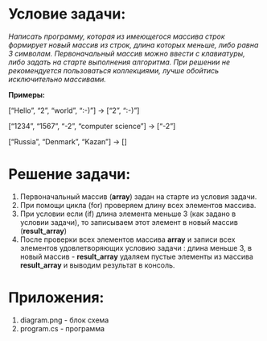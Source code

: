 # Условие задачи: #
*Написать программу, которая из имеющегося массива строк формирует новый массив из строк, длина которых меньше, либо равна 3 символам. Первоначальный массив можно ввести с клавиатуры, либо задать на старте выполнения алгоритма. При решении не рекомендуется пользоваться коллекциями, лучше обойтись исключительно массивами.*

__Примеры:__

[“Hello”, “2”, “world”, “:-)”] → [“2”, “:-)”]

[“1234”, “1567”, “-2”, “computer science”] → [“-2”]

[“Russia”, “Denmark”, “Kazan”] → []

# Решение задачи:

1. Первоначальный массив (**array**) задан на старте из условия задачи.
2. При помощи цикла (for) проверяем длину всех элементов массива.
3. При условии если (if) длина элемента меньше 3 (как задано в условии задачи), то записываем этот элемент в новый массив (**result_array**)
4. После проверки всех элементов массива **array** и записи всех элементов удовлетворяющих условию задачи : длина меньше 3, в новый массив - **result_array** удаляем пустые элементы из массива **result_array** и выводим результат в консоль.

# Приложения:

1. diagram.png - блок схема
2. program.cs - программа
